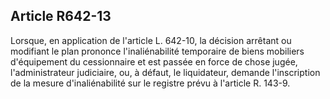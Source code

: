 Article R642-13
----
Lorsque, en application de l'article L. 642-10, la décision arrêtant ou
modifiant le plan prononce l'inaliénabilité temporaire de biens mobiliers
d'équipement du cessionnaire et est passée en force de chose jugée,
l'administrateur judiciaire, ou, à défaut, le liquidateur, demande l'inscription
de la mesure d'inaliénabilité sur le registre prévu à l'article R. 143-9.
